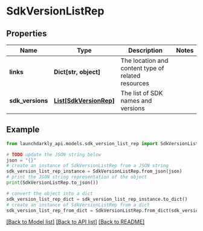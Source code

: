 # SdkVersionListRep


## Properties

Name | Type | Description | Notes
------------ | ------------- | ------------- | -------------
**links** | **Dict[str, object]** | The location and content type of related resources | 
**sdk_versions** | [**List[SdkVersionRep]**](SdkVersionRep.md) | The list of SDK names and versions | 

## Example

```python
from launchdarkly_api.models.sdk_version_list_rep import SdkVersionListRep

# TODO update the JSON string below
json = "{}"
# create an instance of SdkVersionListRep from a JSON string
sdk_version_list_rep_instance = SdkVersionListRep.from_json(json)
# print the JSON string representation of the object
print(SdkVersionListRep.to_json())

# convert the object into a dict
sdk_version_list_rep_dict = sdk_version_list_rep_instance.to_dict()
# create an instance of SdkVersionListRep from a dict
sdk_version_list_rep_from_dict = SdkVersionListRep.from_dict(sdk_version_list_rep_dict)
```
[[Back to Model list]](../README.md#documentation-for-models) [[Back to API list]](../README.md#documentation-for-api-endpoints) [[Back to README]](../README.md)


